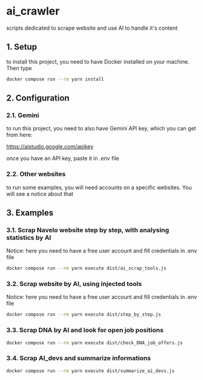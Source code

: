 # ai_crawler

scripts dedicated to scrape website and use AI to handle it's content

## 1. Setup

to install this project, you need to have Docker installed on your machine. Then type 

```bash
docker compose run --rm yarn install
```

## 2. Configuration

### 2.1. Gemini

to run this project, you need to also have Gemini API key, which you can get from here:

https://aistudio.google.com/apikey

once you have an API key, paste it in .env file 

### 2.2. Other websites

to run some examples, you will need accounts on a specific websites. You will see a notice about that

## 3. Examples

### 3.1. Scrap Navelo website step by step, with analysing statistics by AI

Notice: here you need to have a free user account and fill credentials in .env file

```bash
docker compose run --rm yarn execute dist/ai_scrap_tools.js
```

### 3.2. Scrap website by AI, using injected tools

Notice: here you need to have a free user account and fill credentials in .env file

```bash
docker compose run --rm yarn execute dist/step_by_step.js
```

### 3.3. Scrap DNA by AI and look for open job positions

```bash
docker compose run --rm yarn execute dist/check_DNA_job_offers.js
```

### 3.4. Scrap AI_devs and summarize informations

```bash
docker compose run --rm yarn execute dist/summarize_ai_devs.js
```